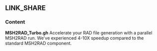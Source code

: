 ## LINK_SHARE

### Content
**MSH2RAD_Turbo.gh**
Accelerate your RAD file generation with a parallel MSH2RAD run. We've experienced 4-10X speedup compared to the standard MSH2RAD component.
